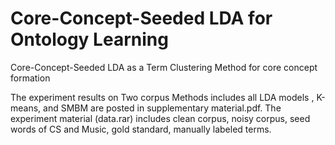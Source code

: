 # Core-Concept-Seeded LDA for Ontology Learning
Core-Concept-Seeded LDA as a Term Clustering Method for core concept formation

The experiment results on Two corpus
Methods includes all LDA models , K-means, and SMBM are posted in supplementary material.pdf.
The experiment material (data.rar) includes clean corpus, noisy corpus, seed words of CS and Music, gold standard, manually labeled terms.
